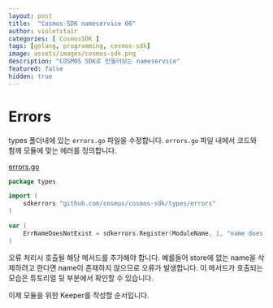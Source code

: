 ```yaml
---
layout: post
title:  "Cosmos-SDK nameservice 06"
author: violetstair
categories: [ CosmosSDK ]
tags: [golang, programming, cosmos-sdk]
image: assets/images/cosmos-sdk.png
description: "COSMOS SDK로 만들어보는 nameservice"
featured: false
hidden: true
---
```


# Errors

types 폴더내에 있는 `errors.go` 파일을 수정합니다.
`errors.go` 파일 내에서 코드와 함께 모듈에 맞는 에러를 정의합니다.

[errors.go](https://github.com/cosmos/sdk-tutorials/blob/master/nameservice/x/nameservice/types/errors.go)

```go
package types

import (
    sdkerrors "github.com/cosmos/cosmos-sdk/types/errors"
)

var (
    ErrNameDoesNotExist = sdkerrors.Register(ModuleName, 1, "name does not exist")
)

```

오류 처리시 호출될 해당 메서드를 추가해야 합니다. 예를들어 store에 없는 name을 삭제하려고 한다면 name이 존재하지 않으므로 오류가 발생합니다.
이 메서드가 호출되는 모습은 튜토리얼 뒷 부분에서 확인할 수 있습니다.

이제 모듈을 위한 Keeper를 작성할 순서입니다.

